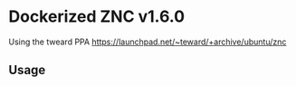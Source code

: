 # Dockerized ZNC v1.6.0

Using the tweard PPA https://launchpad.net/~teward/+archive/ubuntu/znc

## Usage





